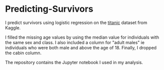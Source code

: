 # Predicting-Survivors
I predict survivors using logistic regression on the [titanic](https://www.kaggle.com/c/titanic/data "titanic") dataset from Kaggle.

I filled the missing age values by using the median value for individuals with the same sex and class. I also included a column for "adult males" ie individuals who were both male and above the age of 18. Finally, I dropped the cabin column.


The repository contains the Jupyter notebook I used in my analysis.
